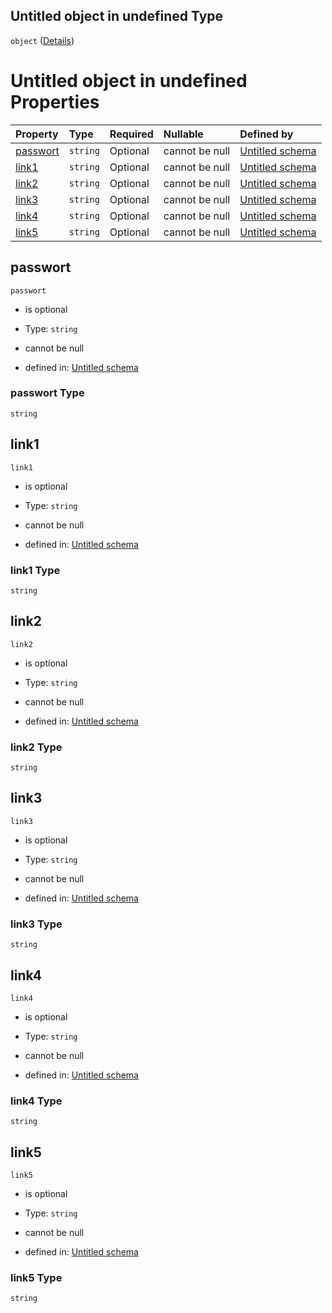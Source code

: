 ## Untitled object in undefined Type

`object` ([Details](abtretungserklaerung.md))

# Untitled object in undefined Properties

| Property              | Type     | Required | Nullable       | Defined by                                                                                                                                                                                             |
| :-------------------- | :------- | :------- | :------------- | :----------------------------------------------------------------------------------------------------------------------------------------------------------------------------------------------------- |
| [passwort](#passwort) | `string` | Optional | cannot be null | [Untitled schema](abtretungserklaerung-properties-passwort.md "https://raw.githubusercontent.com/conuti-gmbh/bo4e-schema/master/schemas/v1/com/Abtretungserklaerung.schema.json#/properties/passwort") |
| [link1](#link1)       | `string` | Optional | cannot be null | [Untitled schema](abtretungserklaerung-properties-link1.md "https://raw.githubusercontent.com/conuti-gmbh/bo4e-schema/master/schemas/v1/com/Abtretungserklaerung.schema.json#/properties/link1")       |
| [link2](#link2)       | `string` | Optional | cannot be null | [Untitled schema](abtretungserklaerung-properties-link2.md "https://raw.githubusercontent.com/conuti-gmbh/bo4e-schema/master/schemas/v1/com/Abtretungserklaerung.schema.json#/properties/link2")       |
| [link3](#link3)       | `string` | Optional | cannot be null | [Untitled schema](abtretungserklaerung-properties-link3.md "https://raw.githubusercontent.com/conuti-gmbh/bo4e-schema/master/schemas/v1/com/Abtretungserklaerung.schema.json#/properties/link3")       |
| [link4](#link4)       | `string` | Optional | cannot be null | [Untitled schema](abtretungserklaerung-properties-link4.md "https://raw.githubusercontent.com/conuti-gmbh/bo4e-schema/master/schemas/v1/com/Abtretungserklaerung.schema.json#/properties/link4")       |
| [link5](#link5)       | `string` | Optional | cannot be null | [Untitled schema](abtretungserklaerung-properties-link5.md "https://raw.githubusercontent.com/conuti-gmbh/bo4e-schema/master/schemas/v1/com/Abtretungserklaerung.schema.json#/properties/link5")       |

## passwort



`passwort`

*   is optional

*   Type: `string`

*   cannot be null

*   defined in: [Untitled schema](abtretungserklaerung-properties-passwort.md "https://raw.githubusercontent.com/conuti-gmbh/bo4e-schema/master/schemas/v1/com/Abtretungserklaerung.schema.json#/properties/passwort")

### passwort Type

`string`

## link1



`link1`

*   is optional

*   Type: `string`

*   cannot be null

*   defined in: [Untitled schema](abtretungserklaerung-properties-link1.md "https://raw.githubusercontent.com/conuti-gmbh/bo4e-schema/master/schemas/v1/com/Abtretungserklaerung.schema.json#/properties/link1")

### link1 Type

`string`

## link2



`link2`

*   is optional

*   Type: `string`

*   cannot be null

*   defined in: [Untitled schema](abtretungserklaerung-properties-link2.md "https://raw.githubusercontent.com/conuti-gmbh/bo4e-schema/master/schemas/v1/com/Abtretungserklaerung.schema.json#/properties/link2")

### link2 Type

`string`

## link3



`link3`

*   is optional

*   Type: `string`

*   cannot be null

*   defined in: [Untitled schema](abtretungserklaerung-properties-link3.md "https://raw.githubusercontent.com/conuti-gmbh/bo4e-schema/master/schemas/v1/com/Abtretungserklaerung.schema.json#/properties/link3")

### link3 Type

`string`

## link4



`link4`

*   is optional

*   Type: `string`

*   cannot be null

*   defined in: [Untitled schema](abtretungserklaerung-properties-link4.md "https://raw.githubusercontent.com/conuti-gmbh/bo4e-schema/master/schemas/v1/com/Abtretungserklaerung.schema.json#/properties/link4")

### link4 Type

`string`

## link5



`link5`

*   is optional

*   Type: `string`

*   cannot be null

*   defined in: [Untitled schema](abtretungserklaerung-properties-link5.md "https://raw.githubusercontent.com/conuti-gmbh/bo4e-schema/master/schemas/v1/com/Abtretungserklaerung.schema.json#/properties/link5")

### link5 Type

`string`
